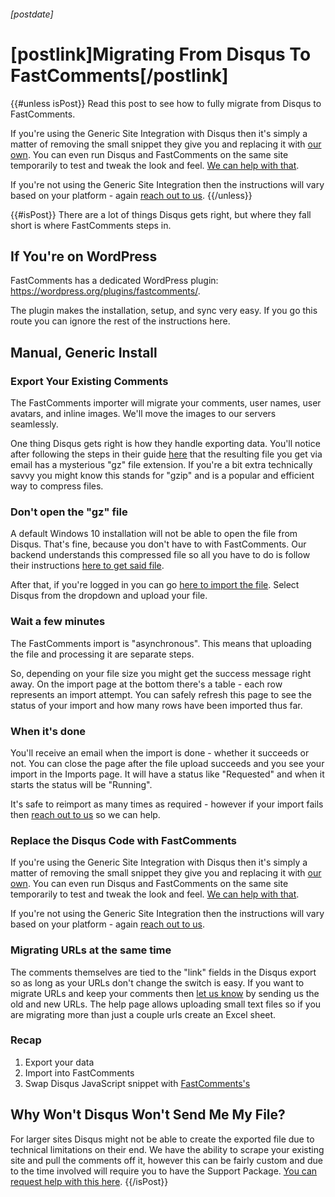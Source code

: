 ###### [postdate]
# [postlink]Migrating From Disqus To FastComments[/postlink]

{{#unless isPost}}
Read this post to see how to fully migrate from Disqus to FastComments.

If you're using the Generic Site Integration with Disqus then it's simply a matter of removing the small snippet they give you and replacing it with <a href="https://fastcomments.com/auth/my-account/get-acct-code" target="_blank">our own</a>.
You can even run Disqus and FastComments on the same site temporarily to test and tweak the look and feel. <a href="https://fastcomments.com/auth/my-account/help" target="_blank">We can help with that</a>.

If you're not using the Generic Site Integration then the instructions will vary based on your platform - again <a href="https://fastcomments.com/auth/my-account/help" target="_blank">reach out to us</a>.
{{/unless}}

{{#isPost}}
There are a lot of things Disqus gets right, but where they fall short is where FastComments steps in.

## If You're on WordPress

FastComments has a dedicated WordPress plugin: <a href="https://wordpress.org/plugins/fastcomments/" target="_blank">https://wordpress.org/plugins/fastcomments/</a>.

The plugin makes the installation, setup, and sync very easy. If you go this route you can ignore the rest of the instructions here.

## Manual, Generic Install

### Export Your Existing Comments

The FastComments importer will migrate your comments, user names, user avatars, and inline images. We'll move the images to our servers seamlessly.

One thing Disqus gets right is how they handle exporting data. You'll notice after following the steps in their guide <a href="https://help.disqus.com/en/articles/1717199-importing-exporting" target="_blank">here</a> that the resulting
file you get via email has a mysterious "gz" file extension. If you're a bit extra technically savvy you might know this stands for "gzip" and is a popular and efficient way to compress files. 

### Don't open the "gz" file

A default Windows 10 installation will not be able to open the file from Disqus. That's fine, because you don't have to with FastComments. Our backend understands
this compressed file so all you have to do is follow their instructions <a href="https://help.disqus.com/en/articles/1717199-importing-exporting" target="_blank">here to get said file</a>.

After that, if you're logged in you can go <a href="https://fastcomments.com/auth/my-account/manage-data/import" target="_blank">here to import the file</a>. Select Disqus from the dropdown and upload your file.

### Wait a few minutes

The FastComments import is "asynchronous". This means that uploading the file and processing it are separate steps.

So, depending on your file size you might get the success message right away. On the import page at the bottom there's a table - each row represents an import attempt.
You can safely refresh this page to see the status of your import and how many rows have been imported thus far.

### When it's done

You'll receive an email when the import is done - whether it succeeds or not. You can close the page after the file upload succeeds and you see your import in the Imports page. It will have a status like "Requested" and when it starts the status will be "Running".

It's safe to reimport as many times as required - however if your import fails then <a href="https://fastcomments.com/auth/my-account/help" target="_blank">reach out to us</a> so we can help.

### Replace the Disqus Code with FastComments

If you're using the Generic Site Integration with Disqus then it's simply a matter of removing the small snippet they give you and replacing it with <a href="https://fastcomments.com/auth/my-account/get-acct-code" target="_blank">our own</a>.
You can even run Disqus and FastComments on the same site temporarily to test and tweak the look and feel. <a href="https://fastcomments.com/auth/my-account/help" target="_blank">We can help with that</a>.

If you're not using the Generic Site Integration then the instructions will vary based on your platform - again <a href="https://fastcomments.com/auth/my-account/help" target="_blank">reach out to us</a>.

### Migrating URLs at the same time

The comments themselves are tied to the "link" fields in the Disqus export so as long as your URLs don't change the switch is easy. If you want to migrate URLs and keep your
comments then <a href="https://fastcomments.com/auth/my-account/help" target="_blank">let us know</a> by sending us the old and new URLs. The help page allows uploading small text files so if
you are migrating more than just a couple urls create an Excel sheet.

### Recap

1. Export your data
2. Import into FastComments
3. Swap Disqus JavaScript snippet with <a href="https://fastcomments.com/auth/my-account/get-acct-code" target="_blank">FastComments's</a>

## Why Won't Disqus Won't Send Me My File?
For larger sites Disqus might not be able to create the exported file due to technical limitations on their end. We have the ability to scrape your existing site and pull the comments off it, however this can be
fairly custom and due to the time involved will require you to have the Support Package. <a href="https://fastcomments.com/auth/my-account/help" target="_blank">You can request help with this here</a>.
{{/isPost}}

